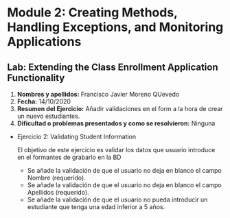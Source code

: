 # Module 2: Creating Methods, Handling Exceptions, and Monitoring Applications

## Lab: Extending the Class Enrollment Application Functionality

1. **Nombres y apellidos:** Francisco Javier Moreno QUevedo
2. **Fecha:** 14/10/2020
3. **Resumen del Ejercicio:** Añadir validaciones en el form a la hora de crear un nuevo estudiantes.
4. **Dificultad o problemas presentados y como se resolvieron:** Ninguna



- Ejercicio 2: Validating Student Information

  El objetivo de este ejercicio es validar los datos que usuario introduce en el formantes de grabarlo en la BD

  - Se añade la validación de que el usuario no deja en blanco el campo Nombre (requerido).
  - Se añade la validación de que el usuario no deja en blanco el campo Apellidos (requerido).
  - Se añade la validación de que el usuario no pueda introducir un estudiante que tenga una edad inferior a 5 años.